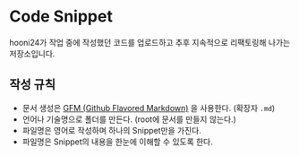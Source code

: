 # Code Snippet

hooni24가 작업 중에 작성했던 코드를 업로드하고 추후 지속적으로 리팩토링해 나가는 저장소입니다.

## 작성 규칙
- 문서 생성은 [GFM (Github Flavored Markdown)](https://help.github.com/articles/github-flavored-markdown/) 을 사용한다. (확장자 `.md`)
- 언어나 기술명으로 폴더를 만든다. (root에 문서를 만들지 않는다.)
- 파일명은 영어로 작성하며 하나의 Snippet만을 가진다.
- 파일명은 Snippet의 내용을 한눈에 이해할 수 있도록 한다.